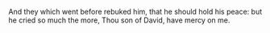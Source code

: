 And they which went before rebuked him, that he should hold his peace: but he cried so much the more, Thou son of David, have mercy on me.
